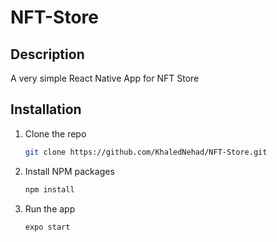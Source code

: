# NFT-Store

## Description

A very simple React Native App for NFT Store

## Installation

1. Clone the repo
   ```sh
   git clone https://github.com/KhaledNehad/NFT-Store.git
   ```
2. Install NPM packages
   ```sh
   npm install
   ```
3. Run the app
   ```sh
   expo start
   ```
